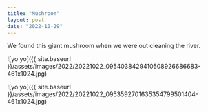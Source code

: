 ```yaml
---
title: "Mushroom"
layout: post
date: "2022-10-29"
---
```


We found this giant mushroom when we were out cleaning the river.

![yo yo]({{ site.baseurl }}/assets/images/2022/20221022_0954038429410508926686683-461x1024.jpg)

![yo yo]({{ site.baseurl }}/assets/images/2022/20221022_0953592701635354799501404-461x1024.jpg)

